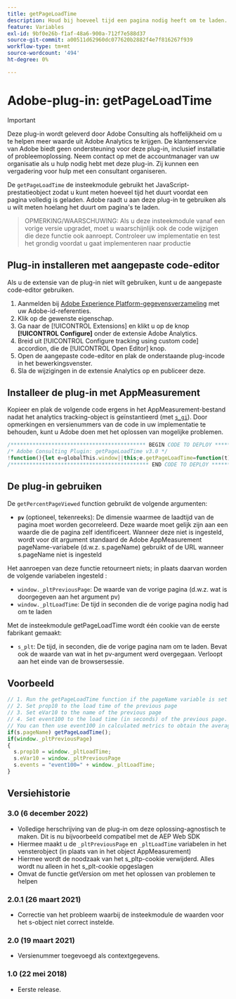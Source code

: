 ```yaml
---
title: getPageLoadTime
description: Houd bij hoeveel tijd een pagina nodig heeft om te laden.
feature: Variables
exl-id: 9bf0e26b-f1af-48a6-900a-712f7e588d37
source-git-commit: a00511d62960dc077620b2882f4e7f816267f939
workflow-type: tm+mt
source-wordcount: '494'
ht-degree: 0%

---
```


# Adobe-plug-in: getPageLoadTime

>[!IMPORTANT]
>
>Deze plug-in wordt geleverd door Adobe Consulting als hoffelijkheid om u te helpen meer waarde uit Adobe Analytics te krijgen. De klantenservice van Adobe biedt geen ondersteuning voor deze plug-in, inclusief installatie of probleemoplossing. Neem contact op met de accountmanager van uw organisatie als u hulp nodig hebt met deze plug-in. Zij kunnen een vergadering voor hulp met een consultant organiseren.

De `getPageLoadTime` de insteekmodule gebruikt het JavaScript-prestatieobject zodat u kunt meten hoeveel tijd het duurt voordat een pagina volledig is geladen. Adobe raadt u aan deze plug-in te gebruiken als u wilt meten hoelang het duurt om pagina&#39;s te laden.

>OPMERKING/WAARSCHUWING: Als u deze insteekmodule vanaf een vorige versie upgradet, moet u waarschijnlijk ook de code wijzigen die deze functie ook aanroept.  Controleer uw implementatie en test het grondig voordat u gaat implementeren naar productie

<!--## Install the plug-in using the Web SDK or the Adobe Analytics extension

Adobe offers an extension that allows you to use most commonly-used plug-ins.

1. Log in to [Adobe Experience Platform Data Collection](https://experience.adobe.com/data-collection) using your AdobeID credentials.
1. Click the desired tag property.
1. Go to the [!UICONTROL Extensions] tab, then click on the [!UICONTROL Catalog] button
1. Install and publish the [!UICONTROL Common Analytics Plugins] extension
1. If you haven't already, create a rule labeled "Initialize Plug-ins" with the following configuration:
    * Condition: None
    * Event: Core – Library Loaded (Page Top)
1. Add an action to the above rule with the following configuration:
    * Extension: Common Analytics Plugins
    * Action Type: Initialize getPageLoadTime
1. Save and publish the changes to the rule.-->

## Plug-in installeren met aangepaste code-editor

Als u de extensie van de plug-in niet wilt gebruiken, kunt u de aangepaste code-editor gebruiken.

1. Aanmelden bij [Adobe Experience Platform-gegevensverzameling](https://experience.adobe.com/data-collection) met uw Adobe-id-referenties.
1. Klik op de gewenste eigenschap.
1. Ga naar de [!UICONTROL Extensions] en klikt u op de knop **[!UICONTROL Configure]** onder de extensie Adobe Analytics.
1. Breid uit [!UICONTROL Configure tracking using custom code] accordion, die de [!UICONTROL Open Editor] knop.
1. Open de aangepaste code-editor en plak de onderstaande plug-incode in het bewerkingsvenster.
1. Sla de wijzigingen in de extensie Analytics op en publiceer deze.

## Installeer de plug-in met AppMeasurement

Kopieer en plak de volgende code ergens in het AppMeasurement-bestand nadat het analytics tracking-object is geïnstantieerd (met [`s_gi`](../functions/s-gi.md)). Door opmerkingen en versienummers van de code in uw implementatie te behouden, kunt u Adobe doen met het oplossen van mogelijke problemen.

```js
/******************************************* BEGIN CODE TO DEPLOY *******************************************/
/* Adobe Consulting Plugin: getPageLoadTime v3.0 */
!function(){let e=globalThis.window||this;e.getPageLoadTime=function(t){let i=function(){if(e.s_c_il){for(let t in e.s_c_il)if("s_c"===e.s_c_il[t]._c)return e.s_c_il[t]}}();function n(){var i=performance.timing;i.loadEventEnd>0&&(clearInterval(e.pi),""===e.cookieRead("s_plt")&&e.cookieWrite("s_plt",function e(t,i){if(t>=0&&i>=0)return t-i<6e4&&t-i>=0?parseFloat((t-i)/1e3).toFixed(2):60}(i.loadEventEnd,i.navigationStart)+","+t)),e.ptc=i.loadEventEnd}if(i&&(i.contextData.getPageLoadTime="3.1"),t=t||i&&i.pageName||document.location.href,e.cookieWrite=e.cookieWrite||function(t,i,n){if("string"==typeof t){if(g=function(){var t=e.location.hostname,i=e.location.hostname.split(".").length-1;if(t&&!/^[0-9.]+$/.test(t)){i=2<i?i:2;var n=t.lastIndexOf(".");if(0<=n){for(;0<=n&&1<i;)n=t.lastIndexOf(".",n-1),i--;n=0<n?t.substring(n):t}}return n}(),i=void 0!==i?""+i:"",n||""===i){if(""===i&&(n=-60),"number"==typeof n){var o=new Date;o.setTime(o.getTime()+6e4*n)}else o=n}return!!t&&(document.cookie=encodeURIComponent(t)+"="+encodeURIComponent(i)+"; path=/;"+(n?" expires="+o.toUTCString()+";":"")+(g?" domain="+g+";":""),"undefined"!=typeof cookieRead)&&cookieRead(t)===i}},e.cookieRead=e.cookieRead||function(e){if("string"!=typeof e)return"";e=encodeURIComponent(e);var t=" "+document.cookie,i=t.indexOf(" "+e+"="),n=0>i?i:t.indexOf(";",i);return(e=0>i?"":decodeURIComponent(t.substring(i+2+e.length,0>n?t.length:n)))?e:""},e.p_fo=e.p_fo||function(t){return e.__fo||(e.__fo={}),!e.__fo[t]&&(e.__fo[t]={},!0)},performance&&e.p_fo("performance")){var o=performance;o.clearResourceTimings(),""!==e.cookieRead("s_plt")&&(o.timing.loadEventEnd>0&&clearInterval(e.pi),this._pltLoadTime=e.cookieRead("s_plt").split(",")[0],this._pltPreviousPage=e.cookieRead("s_plt").split(",")[1],e.cookieWrite("s_plt","")),0===o.timing.loadEventEnd?e.pi=setInterval(function(){n()},250):o.timing.loadEventEnd>0&&(e.ptc?e.ptc===o.timing.loadEventEnd&&1===o.getEntries().length&&(e.pwp=setInterval(function(){var i;(i=performance).getEntries().length>0&&(e.ppfe===i.getEntries().length?clearInterval(e.pwp):e.ppfe=i.getEntries().length),""===e.cookieRead("s_plt")&&e.cookieWrite("s_plt",((i.getEntries()[i.getEntries().length-1].responseEnd-i.getEntries()[0].startTime)/1e3).toFixed(2)+","+t)},500)):n())}},e.getPageLoadTime.getVersion=function(){return{plugin:"getPageLoadTime",version:"3.0"}}}();
/******************************************** END CODE TO DEPLOY ********************************************/
```

## De plug-in gebruiken

De `getPercentPageViewed` function gebruikt de volgende argumenten:

* **`pv`** (optioneel, tekenreeks): De dimensie waarmee de laadtijd van de pagina moet worden gecorreleerd.  Deze waarde moet gelijk zijn aan een waarde die de pagina zelf identificeert. Wanneer deze niet is ingesteld, wordt voor dit argument standaard de Adobe AppMeasurement pageName-variabele (d.w.z. s.pageName) gebruikt of de URL wanneer s.pageName niet is ingesteld

Het aanroepen van deze functie retourneert niets; in plaats daarvan worden de volgende variabelen ingesteld :

* `window._pltPreviousPage`: De waarde van de vorige pagina (d.w.z. wat is doorgegeven aan het argument pv)
* `window._pltLoadTime`: De tijd in seconden die de vorige pagina nodig had om te laden

Met de insteekmodule getPageLoadTime wordt één cookie van de eerste fabrikant gemaakt:

* `s_plt`: De tijd, in seconden, die de vorige pagina nam om te laden.  Bevat ook de waarde van wat in het pv-argument werd overgegaan.  Verloopt aan het einde van de browsersessie.

## Voorbeeld

```js
// 1. Run the getPageLoadTime function if the pageName variable is set
// 2. Set prop10 to the load time of the previous page
// 3. Set eVar10 to the name of the previous page
// 4. Set event100 to the load time (in seconds) of the previous page. A numeric event is required to capture this value.
// You can then use event100 in calculated metrics to obtain the average page load time per page.
if(s.pageName) getPageLoadTime();
if(window._pltPreviousPage)
{
  s.prop10 = window._pltLoadTime;
  s.eVar10 = window._pltPreviousPage
  s.events = "event100=" + window._pltLoadTime;
}
```

## Versiehistorie

### 3.0 (6 december 2022)

* Volledige herschrijving van de plug-in om deze oplossing-agnostisch te maken.  Dit is nu bijvoorbeeld compatibel met de AEP Web SDK
* Hiermee maakt u de `_pltPreviousPage` en `_pltLoadTime` variabelen in het vensterobject (in plaats van in het object AppMeasurement)
* Hiermee wordt de noodzaak van het s_pltp-cookie verwijderd. Alles wordt nu alleen in het s_plt-cookie opgeslagen
* Omvat de functie getVersion om met het oplossen van problemen te helpen

### 2.0.1 (26 maart 2021)

* Correctie van het probleem waarbij de insteekmodule de waarden voor het s-object niet correct instelde.

### 2.0 (19 maart 2021)

* Versienummer toegevoegd als contextgegevens.

### 1.0 (22 mei 2018)

* Eerste release.

